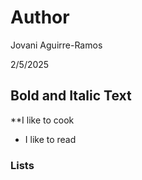 # Author

Jovani Aguirre-Ramos 

2/5/2025

## Bold and Italic Text
**I like to cook 
* I like to read

### Lists
